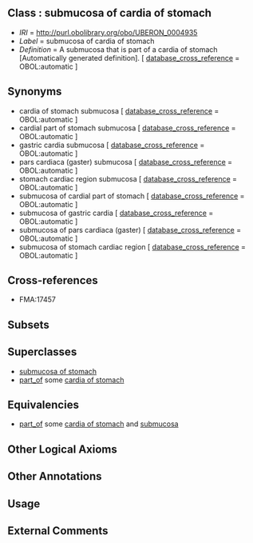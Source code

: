 
## Class : submucosa of cardia of stomach

 * *IRI* = http://purl.obolibrary.org/obo/UBERON_0004935
 * *Label* = submucosa of cardia of stomach
 * *Definition* = A submucosa that is part of a cardia of stomach [Automatically generated definition]. [ [database_cross_reference](../../ef/oboInOwl#hasDbXref.md) = OBOL:automatic ]

## Synonyms

 * cardia of stomach submucosa [ [database_cross_reference](../../ef/oboInOwl#hasDbXref.md) = OBOL:automatic ]
 * cardial part of stomach submucosa [ [database_cross_reference](../../ef/oboInOwl#hasDbXref.md) = OBOL:automatic ]
 * gastric cardia submucosa [ [database_cross_reference](../../ef/oboInOwl#hasDbXref.md) = OBOL:automatic ]
 * pars cardiaca (gaster) submucosa [ [database_cross_reference](../../ef/oboInOwl#hasDbXref.md) = OBOL:automatic ]
 * stomach cardiac region submucosa [ [database_cross_reference](../../ef/oboInOwl#hasDbXref.md) = OBOL:automatic ]
 * submucosa of cardial part of stomach [ [database_cross_reference](../../ef/oboInOwl#hasDbXref.md) = OBOL:automatic ]
 * submucosa of gastric cardia [ [database_cross_reference](../../ef/oboInOwl#hasDbXref.md) = OBOL:automatic ]
 * submucosa of pars cardiaca (gaster) [ [database_cross_reference](../../ef/oboInOwl#hasDbXref.md) = OBOL:automatic ]
 * submucosa of stomach cardiac region [ [database_cross_reference](../../ef/oboInOwl#hasDbXref.md) = OBOL:automatic ]

## Cross-references

 * FMA:17457

## Subsets


## Superclasses

 * [submucosa of stomach](../../UBERON/00/UBERON_0001200.md)
 * [part_of](../../BFO/50/BFO_0000050.md) some [cardia of stomach](../../UBERON/62/UBERON_0001162.md)

## Equivalencies

 * [part_of](../../BFO/50/BFO_0000050.md) some [cardia of stomach](../../UBERON/62/UBERON_0001162.md) and [submucosa](../../UBERON/09/UBERON_0000009.md)

## Other Logical Axioms


## Other Annotations


## Usage


## External Comments

